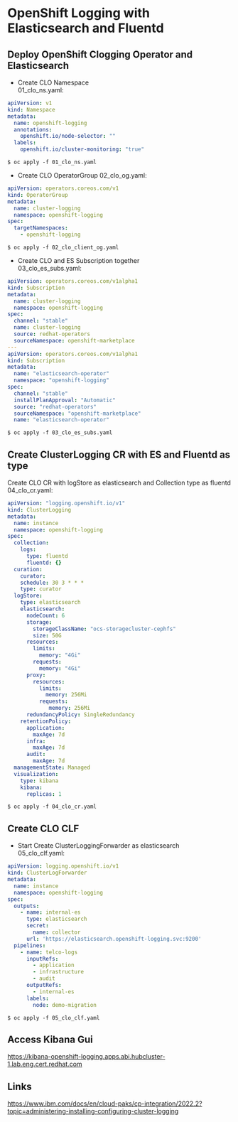 
# OpenShift Logging with Elasticsearch and Fluentd
## Deploy OpenShift Clogging Operator and Elasticsearch

- Create CLO Namespace  
01_clo_ns.yaml:
```yaml
apiVersion: v1
kind: Namespace
metadata:
  name: openshift-logging 
  annotations:
    openshift.io/node-selector: ""
  labels:
    openshift.io/cluster-monitoring: "true"
```
```shellSession
$ oc apply -f 01_clo_ns.yaml
```
- Create CLO OperatorGroup 
02_clo_og.yaml:
```yaml
apiVersion: operators.coreos.com/v1
kind: OperatorGroup
metadata:
  name: cluster-logging
  namespace: openshift-logging
spec:
  targetNamespaces:
    - openshift-logging
```
```shellSession
$ oc apply -f 02_clo_client_og.yaml
```
- Create CLO and ES Subscription together  
03_clo_es_subs.yaml:
```yaml
apiVersion: operators.coreos.com/v1alpha1
kind: Subscription
metadata:
  name: cluster-logging
  namespace: openshift-logging 
spec:
  channel: "stable" 
  name: cluster-logging
  source: redhat-operators 
  sourceNamespace: openshift-marketplace
---
apiVersion: operators.coreos.com/v1alpha1
kind: Subscription
metadata:
  name: "elasticsearch-operator"
  namespace: "openshift-logging" 
spec:
  channel: "stable" 
  installPlanApproval: "Automatic" 
  source: "redhat-operators" 
  sourceNamespace: "openshift-marketplace"
  name: "elasticsearch-operator"
```
```shellSession
$ oc apply -f 03_clo_es_subs.yaml
```

## Create ClusterLogging CR with ES and Fluentd as type
Create CLO CR with logStore as elasticsearch and Collection type as fluentd
04_clo_cr.yaml:
```yaml
apiVersion: "logging.openshift.io/v1"
kind: ClusterLogging
metadata:
  name: instance
  namespace: openshift-logging
spec:
  collection:
    logs:
      type: fluentd
      fluentd: {}
  curation:
    curator:
    schedule: 30 3 * * *
    type: curator
  logStore:
    type: elasticsearch
    elasticsearch:
      nodeCount: 6
      storage:
        storageClassName: "ocs-storagecluster-cephfs"
        size: 50G
      resources: 
        limits:
          memory: "4Gi"
        requests:
          memory: "4Gi"
      proxy: 
        resources:
          limits:
            memory: 256Mi
          requests:
             memory: 256Mi
      redundancyPolicy: SingleRedundancy
    retentionPolicy: 
      application:
        maxAge: 7d
      infra:
        maxAge: 7d
      audit:
        maxAge: 7d
  managementState: Managed
  visualization:
    type: kibana
    kibana:
      replicas: 1
```
```shellSession
$ oc apply -f 04_clo_cr.yaml
```


## Create CLO CLF 
- Start Create ClusterLoggingForwarder as elasticsearch  
05_clo_clf.yaml:
```yaml
apiVersion: logging.openshift.io/v1
kind: ClusterLogForwarder
metadata:
  name: instance
  namespace: openshift-logging
spec:
  outputs:
    - name: internal-es
      type: elasticsearch
      secret:
        name: collector
      url: 'https://elasticsearch.openshift-logging.svc:9200'
  pipelines:
    - name: telco-logs
      inputRefs:
        - application
        - infrastructure
        - audit
      outputRefs:
        - internal-es
      labels:
        node: demo-migration
```
```shellSession
$ oc apply -f 05_clo_clf.yaml
```

## Access Kibana Gui 
https://kibana-openshift-logging.apps.abi.hubcluster-1.lab.eng.cert.redhat.com


## Links
https://www.ibm.com/docs/en/cloud-paks/cp-integration/2022.2?topic=administering-installing-configuring-cluster-logging

